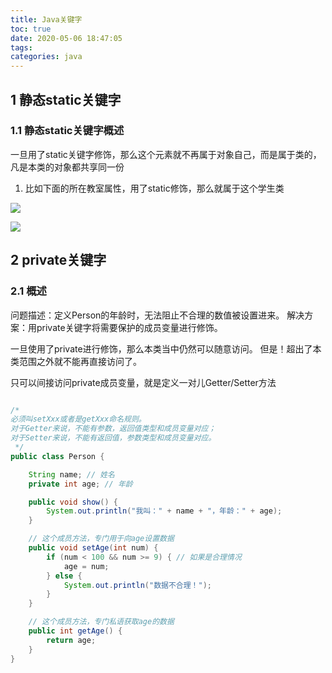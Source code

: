 ```yaml
---
title: Java关键字
toc: true
date: 2020-05-06 18:47:05
tags:
categories: java
---
```


## 1 静态static关键字

### 1.1 静态static关键字概述

一旦用了static关键字修饰，那么这个元素就不再属于对象自己，而是属于类的，凡是本类的对象都共享同一份

1. 比如下面的所在教室属性，用了static修饰，那么就属于这个学生类

![](/images/20200506/1.png)

![](/images/20200506/2.png)

<!--more-->

## 2 private关键字

### 2.1 概述

问题描述：定义Person的年龄时，无法阻止不合理的数值被设置进来。
解决方案：用private关键字将需要保护的成员变量进行修饰。

一旦使用了private进行修饰，那么本类当中仍然可以随意访问。
但是！超出了本类范围之外就不能再直接访问了。

只可以间接访问private成员变量，就是定义一对儿Getter/Setter方法

```java

/*
必须叫setXxx或者是getXxx命名规则。
对于Getter来说，不能有参数，返回值类型和成员变量对应；
对于Setter来说，不能有返回值，参数类型和成员变量对应。
 */
public class Person {

    String name; // 姓名
    private int age; // 年龄

    public void show() {
        System.out.println("我叫：" + name + "，年龄：" + age);
    }

    // 这个成员方法，专门用于向age设置数据
    public void setAge(int num) {
        if (num < 100 && num >= 9) { // 如果是合理情况
            age = num;
        } else {
            System.out.println("数据不合理！");
        }
    }

    // 这个成员方法，专门私语获取age的数据
    public int getAge() {
        return age;
    }
}
```



